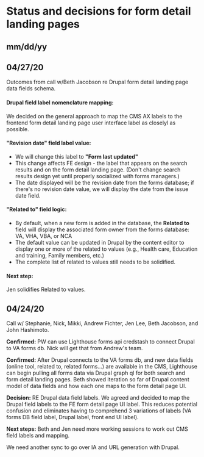 # Status and decisions for form detail landing pages

## mm/dd/yy


## 04/27/20

Outcomes from call w/Beth Jacobson re Drupal form detail landing page data fields schema. 

#### Drupal field label nomenclature mapping: 

We decided on the general approach to map the CMS AX labels to the frontend form detail landing page user interface label as closelyl as possible. 


#### "Revision date" field label value: 

- We will change this label to __"Form last updated"__
- This change affects FE design - the label that appears on the search results and on the form detail landing page. (Don't change search results design yet until properly socialized with forms managers.)
- The date displayed will be the revision date from the forms database; if there's no revision date value, we will display the date from the issue date field. 

#### "Related to" field logic:  

- By default, when a new form is added in the database, the __Related to__ field will display the associated form owner from the forms database: VA, VHA, VBA, or NCA
- The default value can be updated in Drupal by the content editor to display one or more of the related to values (e.g., Health care, Education and training, Family members, etc.) 
- The complete list of related to values still needs to be solidified. 


#### Next step:

Jen solidifies Related to values. 


## 04/24/20

Call w/ Stephanie, Nick, Mikki, Andrew Fichter, Jen Lee, Beth Jacobson, and John Hashimoto. 

__Confirmed:__ PW can use Lighthouse forms api credstash to connect Drupal to VA forms db. Nick will get that from Andrew's team. 

__Confirmed:__ After Drupal connects to the VA forms db, and new data fields (online tool, related to, related forms...) are available in the CMS, Lighthouse can begin pulling all forms data via Drupal graph ql for both search and form detail landing pages. 
Beth showed iteration so far of Drupal content model of data fields and how each one maps to the form detail page UI. 

__Decision:__ RE Drupal data field labels. We agreed and decided to map the Drupal field labels to the FE form detail page UI label. This reduces potential confusion and eliminates having to comprehend 3 variations of labels (VA forms DB field label, Drupal label, front end UI label). 

__Next steps:__
Beth and Jen need more working sessions to work out CMS field labels and mapping. 

We need another sync to go over IA and URL generation with Drupal.
